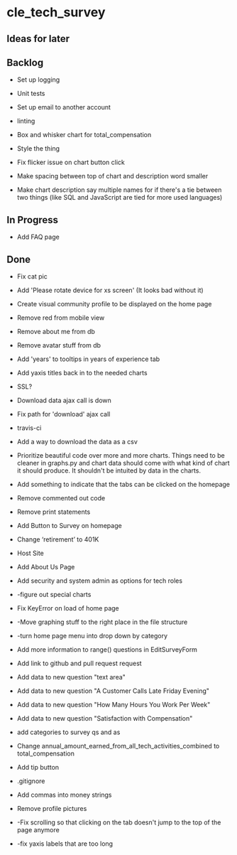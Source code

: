 # cle_tech_survey

## Ideas for later




## Backlog

* Set up logging

* Unit tests

* Set up email to another account

* linting

* Box and whisker chart for total_compensation

* Style the thing

* Fix flicker issue on chart button click

* Make spacing between top of chart and description word smaller

* Make chart description say multiple names for if there's a tie between two things (like SQL and JavaScript are tied for more used languages)


## In Progress

* Add FAQ page


## Done

* Fix cat pic

* Add 'Please rotate device for xs screen' (It looks bad without it)

* Create visual community profile to be displayed on the home page

* Remove red from mobile view

* Remove about me from db

* Remove avatar stuff from db

* Add 'years' to tooltips in years of experience tab

* Add yaxis titles back in to the needed charts

* SSL?

* Download data ajax call is down

* Fix path for 'download' ajax call

* travis-ci

* Add a way to download the data as a csv

* Prioritize beautiful code over more and more charts. Things need to be cleaner in graphs.py and chart data should come with what kind of chart it should produce. It shouldn't be intuited by data in the charts.

* Add something to indicate that the tabs can be clicked on the homepage

* Remove commented out code

* Remove print statements

* Add Button to Survey on homepage

* Change ‘retirement’ to 401K

* Host Site

* Add About Us Page

* Add security and system admin as options for tech roles

* -figure out special charts

* Fix KeyError on load of home page

* -Move graphing stuff to the right place in the file structure

* -turn home page menu into drop down by category

* Add more information to range() questions in EditSurveyForm

* Add link to github and pull request request

* Add data to new question "text area"

* Add data to new question "A Customer Calls Late Friday Evening"

* Add data to new question "How Many Hours You Work Per Week"

* Add data to new question "Satisfaction with Compensation"

* add categories to survey qs and as

* Change annual_amount_earned_from_all_tech_activities_combined to total_compensation

* Add tip button

* .gitignore

* Add commas into money strings

* Remove profile pictures

* -Fix scrolling so that clicking on the tab doesn't jump to the top of the page anymore

* -fix yaxis labels that are too long
